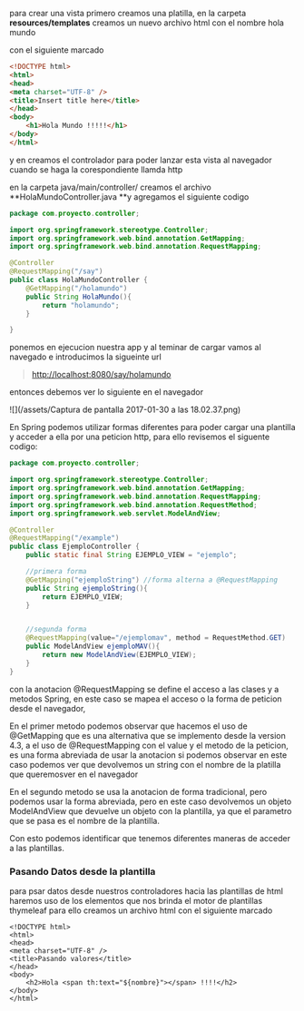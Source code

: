 para crear una vista primero creamos una platilla, en la carpeta **resources/templates** creamos un nuevo archivo html con el nombre hola mundo

con el siguiente marcado

```html
<!DOCTYPE html>
<html>
<head>
<meta charset="UTF-8" />
<title>Insert title here</title>
</head>
<body>
    <h1>Hola Mundo !!!!!</h1>
</body>
</html>
```

y en creamos el controlador para poder lanzar esta vista al navegador cuando se haga la corespondiente llamda http

en la carpeta java/main/controller/ creamos el archivo **HolaMundoController.java **y agregamos el siguiente codigo

```java
package com.proyecto.controller;

import org.springframework.stereotype.Controller;
import org.springframework.web.bind.annotation.GetMapping;
import org.springframework.web.bind.annotation.RequestMapping;

@Controller
@RequestMapping("/say")
public class HolaMundoController {
    @GetMapping("/holamundo")
    public String HolaMundo(){
        return "holamundo";
    }

}
```

ponemos en ejecucion nuestra app y al teminar de cargar vamos al navegado e introducimos la sigueinte url

> [http://localhost:8080/say/holamundo](http://localhost:8080/say/holamundo)

entonces debemos ver lo siguiente en el navegador

![](/assets/Captura de pantalla 2017-01-30 a las 18.02.37.png)

En Spring podemos utilizar formas diferentes para poder cargar una plantilla y acceder a ella por una peticion http, para ello revisemos el siguente codigo: 

```java
package com.proyecto.controller;

import org.springframework.stereotype.Controller;
import org.springframework.web.bind.annotation.GetMapping;
import org.springframework.web.bind.annotation.RequestMapping;
import org.springframework.web.bind.annotation.RequestMethod;
import org.springframework.web.servlet.ModelAndView;

@Controller
@RequestMapping("/example")
public class EjemploController {
    public static final String EJEMPLO_VIEW = "ejemplo";

    //primera forma
    @GetMapping("ejemploString") //forma alterna a @RequestMapping
    public String ejemploString(){
        return EJEMPLO_VIEW;
    }


    //segunda forma
    @RequestMapping(value="/ejemplomav", method = RequestMethod.GET)
    public ModelAndView ejemploMAV(){
        return new ModelAndView(EJEMPLO_VIEW);
    }
}
```

con la anotacion @RequestMapping se define el acceso a las clases y a metodos Spring, en este caso se mapea el acceso o la forma de peticion desde el navegador, 

En el primer metodo podemos observar que hacemos el uso de @GetMapping que es una alternativa que se implemento desde la version 4.3, a el uso de @RequestMapping con el value y el metodo de la peticion, es una forma abreviada de usar la anotacion  si podemos observar en este caso podemos ver que devolvemos un string con el nombre de la platilla que queremosver en el navegador

En el segundo metodo se usa la anotacion de forma tradicional, pero podemos usar la forma abreviada, pero en este caso devolvemos un objeto ModelAndView que devuelve un objeto con la plantilla, ya que el parametro que se pasa es el nombre de la plantilla.

Con esto podemos identificar que tenemos diferentes maneras de acceder a las plantillas.



### Pasando Datos desde la plantilla  

para psar datos desde nuestros controladores hacia las plantillas de html haremos uso de los elementos que nos brinda el motor de plantillas thymeleaf para ello creamos un archivo html con el siguiente marcado

```
<!DOCTYPE html>
<html>
<head>
<meta charset="UTF-8" />
<title>Pasando valores</title>
</head>
<body>
	<h2>Hola <span th:text="${nombre}"></span> !!!!</h2>
</body>
</html>   
```



